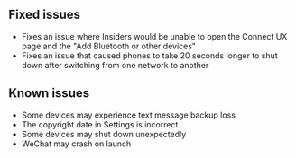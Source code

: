 ## Fixed issues
- Fixes an issue where Insiders would be unable to open the Connect UX page and the "Add Bluetooth or other devices"
- Fixes an issue that caused phones to take 20 seconds longer to shut down after switching from one network to another

## Known issues
- Some devices may experience text message backup loss
- The copyright date in Settings is incorrect
- Some devices may shut down unexpectedly
- WeChat may crash on launch